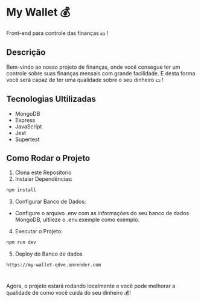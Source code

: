# My Wallet 💰

Front-end para controle das finanças 💵 !

## Descrição

Bem-vindo ao nosso projeto de finanças, onde você consegue ter um controle sobre suas finanças mensais com grande facilidade. E desta forma você será capaz de ter uma qualidade sobre o seu dinheiro 💵 !

## Tecnologias Ultilizadas

- MongoDB
- Express
- JavaScript
- Jest
- Supertest

## Como Rodar o Projeto

1. Clona este Repositorio
2. Instalar Dependências:

```bash
npm install
```

3. Configurar Banco de Dados:

- Configure o arquivo .env com as informações do seu banco de dados MongoDB, ultileze o .env.exemple como exemplo.


4. Executar o Projeto:

```bash
npm run dev
```

5. Deploy do Banco de dados

```bash
https://my-wallet-qdve.onrender.com
```

#

Agora, o projeto estará rodando localmente e você pode melhorar a qualidade de como você cuida do seu dinheiro 💰!
